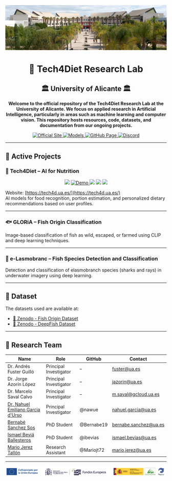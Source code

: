 <p align="center">
  <img src="./images/banner.jpg" alt="Banner UA" width="1000"/>
</p>
<h1 align="center">🧠 Tech4Diet Research Lab</h1>
<h2 align="center">🏛️ University of Alicante 🏛️</h2>

<p align="center">
  <strong>
    Welcome to the official repository of the Tech4Diet Research Lab at the University of Alicante.  
    We focus on applied research in Artificial Intelligence, particularly in areas such as machine learning and computer vision.  
    This repository hosts resources, code, datasets, and documentation from our ongoing projects.
  </strong>
</p>

<p align="center">
  <a href="https://aia.ua.es/es/">
    <img src="https://img.shields.io/badge/🌐 Official_Site-blue?style=for-the-badge" alt="Official Site"/>
  </a>
  <a href="https://huggingface.co/Tech4D">
    <img src="https://img.shields.io/badge/🧠 Models-orange?style=for-the-badge" alt="Models"/>
  </a>
  <a href="https://github.com/Tech4Lab">
    <img src="https://img.shields.io/badge/💻 GitHub_Page-brown?style=for-the-badge" alt="GitHub Page"/>
  </a>
  <a href="https://discord.gg/T7j6eSkb4X">
    <img src="https://img.shields.io/badge/💬 Discord-7289DA?style=for-the-badge&logo=discord&logoColor=white" alt="Discord"/>
  </a>
</p>


---

## 🚀 Active Projects

### 🧬 Tech4Diet – AI for Nutrition

<p align="center">
  <a href="https://tech4d.ua.es/"><img src="https://img.shields.io/badge/🌐 Official_Site-blue?style=for-the-badge"/></a>
  <a href="https://drive.google.com/file/d/13etHqOiVgaVPv6Zf7TLOx5b1EMwjPzVC/view"><img src="https://img.shields.io/badge/🧪 Demo-lightblue?style=for-the-badge" alt="Demo"/> </a>
  <a href="https://zenodo.org/records/7082807"><img src="https://img.shields.io/badge/🎣 Fish_Origin_Dataset-green?style=for-the-badge"/></a>
  <a href="https://zenodo.org/records/6475675"><img src="https://img.shields.io/badge/🐠 DeepFish_Dataset-teal?style=for-the-badge"/></a>
  <a href="mailto:nahuel.garcia@ua.es"><img src="https://img.shields.io/badge/📬 Contact-us-orange?style=for-the-badge"/></a>
</p>


Website: [https://tech4d.ua.es/](https://tech4d.ua.es/)  
AI models for food recognition, portion estimation, and personalized dietary recommendations based on user profiles.

---

### 🐟 GLORiA – Fish Origin Classification

Image-based classification of fish as wild, escaped, or farmed using CLIP and deep learning techniques.

---

### 🦈 e-Lasmobranc – Fish Species Detection and Classification

Detection and classification of elasmobranch species (sharks and rays) in underwater imagery using deep learning.

---

## 🔗 Dataset

The datasets used are available at:  

- [🎣 Zenodo - Fish Origin Dataset](https://zenodo.org/records/7082807)  
- [🐠 Zenodo - DeepFish Dataset](https://zenodo.org/records/6475675)

---

## 👥 Research Team

| Name | Role | GitHub | Contact |
|------|------|--------|---------|
| Dr. Andrés Fuster Guilló | Principal Investigator | – | fuster@ua.es |
| Dr. Jorge Azorín López | Principal Investigator | – | jazorin@ua.es |
| Dr. Marcelo Saval Calvo | Principal Investigator | – | m.saval@gcloud.ua.es |
| [Dr. Nahuel Emiliano Garcia d'Urso](https://github.com/nawue) | Principal Investigator | @nawue | nahuel.garcia@ua.es |
| [Bernabé Sanchez Sos](https://github.com/Bernabe19) | PhD Student | @Bernabe19 | bernabe.sanchez@ua.es |
| [Ismael Beviá Ballesteros](https://github.com/ibevias) | PhD Student | @ibevias | ismael.bevias@ua.es |
| [Mario Jerez Tallón](https://github.com/Mariojt72) | Research Assistant | @Mariojt72 | mario.jerez@ua.es |

---

<!-- Logos centered -->
<p align="center">
  <img src="./images/logos.png" width="900"/>
</p>
